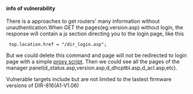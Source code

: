#### info of vulnerability
There is a approaches to get routers’ many information without unauthentication.When GET the pages(eg.version.asp) without login, the response will contain a js section directing you to the login page, like this
```
 top.location.href = "/dir_login.asp"; 
```

But we could delete this command and page will not be redirected to login page with a simple [proxy script](proxy.py). Then we could see all the pages of the manager panel(d_status.asp,version.asp,d_dhcptbl.asp,d_acl.asp,etc).

Vulnerable targets include but are not limited to the lastest firmware versions of DIR-816(A1-V1.06)


